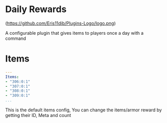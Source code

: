  # Daily Rewards
 (https://github.com/Eris11dib/Plugins-Logo/logo.png)

A configurable plugin that gives items to players once a day with a command

# Items

```yaml
---
Items:
- "306:0:1"
- "307:0:1"
- "308:0:1"
- "309:0:1"
...
```

This is the default items config, You can change the items/armor reward by getting their ID, Meta and count
